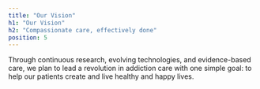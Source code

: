 ```yaml
---
title: "Our Vision"
h1: "Our Vision"
h2: "Compassionate care, effectively done"
position: 5
---
```


Through continuous research, evolving technologies, and evidence-based care, we plan to lead a revolution in addiction care with one simple goal: to help our patients create and live healthy and happy lives.
